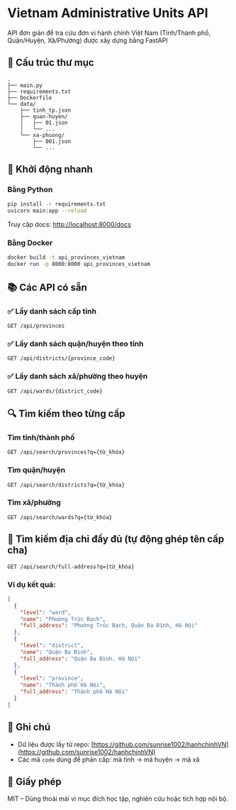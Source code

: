 # Vietnam Administrative Units API

API đơn giản để tra cứu đơn vị hành chính Việt Nam (Tỉnh/Thành phố, Quận/Huyện, Xã/Phường) được xây dựng bằng FastAPI
## 📁 Cấu trúc thư mục

```
.
├── main.py
├── requirements.txt
├── Dockerfile
└── data/
    ├── tinh_tp.json
    ├── quan-huyen/
    │   ├── 01.json
    │   └── ...
    └── xa-phuong/
        ├── 001.json
        └── ...
```

## 🚀 Khởi động nhanh

### Bằng Python

```bash
pip install -r requirements.txt
uvicorn main:app --reload
```

Truy cập docs: [http://localhost:8000/docs](http://localhost:8000/docs)

### Bằng Docker

```bash
docker build -t api_provinces_vietnam
docker run -p 8000:8000 api_provinces_vietnam
```

## 📚 Các API có sẵn

### ✅ Lấy danh sách cấp tỉnh

```
GET /api/provinces
```

### ✅ Lấy danh sách quận/huyện theo tỉnh

```
GET /api/districts/{province_code}
```

### ✅ Lấy danh sách xã/phường theo huyện

```
GET /api/wards/{district_code}
```

## 🔍 Tìm kiếm theo từng cấp

### Tìm tỉnh/thành phố

```
GET /api/search/provinces?q={từ_khóa}
```

### Tìm quận/huyện

```
GET /api/search/districts?q={từ_khóa}
```

### Tìm xã/phường

```
GET /api/search/wards?q={từ_khóa}
```

## 📌 Tìm kiếm địa chỉ đầy đủ (tự động ghép tên cấp cha)

```
GET /api/search/full-address?q={từ_khóa}
```

### Ví dụ kết quả:

```json
[
  {
    "level": "ward",
    "name": "Phường Trúc Bạch",
    "full_address": "Phường Trúc Bạch, Quận Ba Đình, Hà Nội"
  },
  {
    "level": "district",
    "name": "Quận Ba Đình",
    "full_address": "Quận Ba Đình, Hà Nội"
  },
  {
    "level": "province",
    "name": "Thành phố Hà Nội",
    "full_address": "Thành phố Hà Nội"
  }
]
```

## 📝 Ghi chú

- Dữ liệu được lấy từ repo: [https://github.com/sunrise1002/hanhchinhVN](https://github.com/sunrise1002/hanhchinhVN)
- Các mã `code` dùng để phân cấp: mã tỉnh → mã huyện → mã xã

## 📄 Giấy phép

MIT – Dùng thoải mái vì mục đích học tập, nghiên cứu hoặc tích hợp nội bộ.
